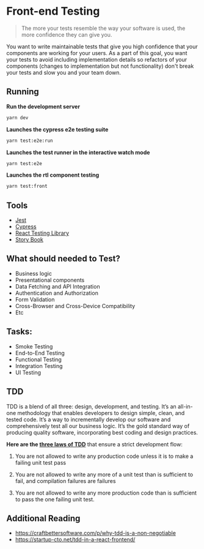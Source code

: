 # Front-end Testing

> The more your tests resemble the way your software is used, the more confidence they can give you.

You want to write maintainable tests that give you high confidence that your components are working for your users. As a part of this goal, you want your tests to avoid including implementation details so refactors of your components (changes to implementation but not functionality) don't break your tests and slow you and your team down.

## Running

**Run the development server**

```bash
yarn dev
```

**Launches the cypress e2e testing suite**

```bash
yarn test:e2e:run
```

**Launches the test runner in the interactive watch mode**

```bash
yarn test:e2e
```

**Launches the rtl component testing**

```bash
yarn test:front
```

## Tools

- [Jest](https://jestjs.io/)
- [Cypress](https://www.cypress.io/)
- [React Testing Library](https://testing-library.com/docs/react-testing-library/intro)
- [Story Book](https://storybook.js.org/)

## What should needed to Test?

- Business logic
- Presentational components
- Data Fetching and API Integration
- Authentication and Authorization
- Form Validation
- Cross-Browser and Cross-Device Compatibility
- Etc

## Tasks:

- Smoke Testing
- End-to-End Testing
- Functional Testing
- Integration Testing
- UI Testing

## TDD

TDD is a blend of all three: design, development, and testing. It’s an all-in-one methodology that enables developers to design simple, clean, and tested code. It’s a way to incrementally develop our software and comprehensively test all our business logic. It’s the gold standard way of producing quality software, incorporating best coding and design practices.

**Here are the [three laws of TDD](https://craftbettersoftware.com/p/the-tdd-debate)** that ensure a strict development flow:

1. You are not allowed to write any production code unless it is to make a failing unit test pass

2. You are not allowed to write any more of a unit test than is sufficient to fail, and compilation failures are failures

3. You are not allowed to write any more production code than is sufficient to pass the one failing unit test.

## Additional Reading

- https://craftbettersoftware.com/p/why-tdd-is-a-non-negotiable
- https://startup-cto.net/tdd-in-a-react-frontend/
